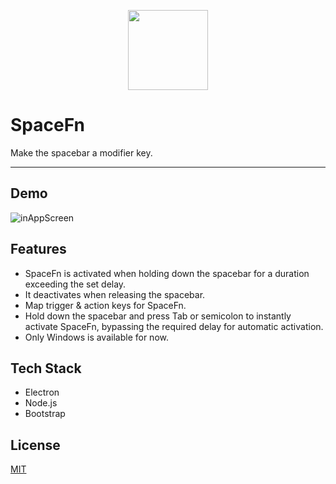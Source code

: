 <p align="center">
  <img width="128" height="128" src="https://github.com/wuutae/spacefn/assets/93018857/5c9864cf-66ec-4984-bcaa-789fc1b9280d">
</p>

# SpaceFn

Make the spacebar a modifier key.

---

## Demo

![inAppScreen](https://github.com/wuutae/spacefn/assets/93018857/170a7fb4-9373-4109-aaa7-c4114e6bc21e)

## Features

- SpaceFn is activated when holding down the spacebar for a duration exceeding the set delay.
- It deactivates when releasing the spacebar.
- Map trigger & action keys for SpaceFn.
- Hold down the spacebar and press Tab or semicolon to instantly activate SpaceFn, bypassing the required delay for automatic activation.
- Only Windows is available for now.

## Tech Stack

- Electron
- Node.js
- Bootstrap

## License

[MIT](https://github.com/wuutae/spacefn/blob/main/LICENSE)
